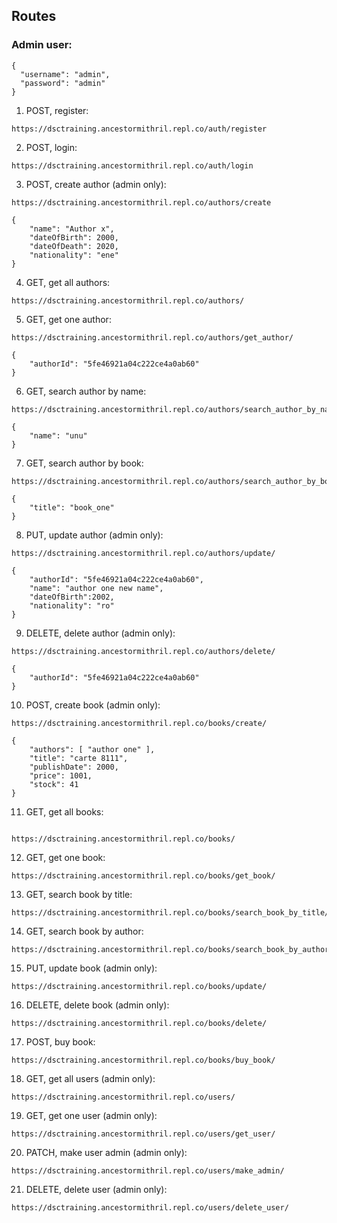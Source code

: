 ## Routes

### Admin user:
```
{
  "username": "admin",
  "password": "admin"
}
```

1. POST, register:
```
https://dsctraining.ancestormithril.repl.co/auth/register
```
2. POST, login:
```
https://dsctraining.ancestormithril.repl.co/auth/login
```
3. POST, create author (admin only):
```
https://dsctraining.ancestormithril.repl.co/authors/create
```
```
{
    "name": "Author x",
    "dateOfBirth": 2000,
    "dateOfDeath": 2020,
    "nationality": "ene"
}
```
4. GET, get all authors:
```
https://dsctraining.ancestormithril.repl.co/authors/
```
5. GET, get one author:
```
https://dsctraining.ancestormithril.repl.co/authors/get_author/
```
```
{
    "authorId": "5fe46921a04c222ce4a0ab60"
}
```
6. GET, search author by name:
```
https://dsctraining.ancestormithril.repl.co/authors/search_author_by_name/
```
```
{
    "name": "unu"
}
```
7. GET, search author by book:
```
https://dsctraining.ancestormithril.repl.co/authors/search_author_by_book/
```
```
{
    "title": "book_one"
}
```
8. PUT, update author (admin only):
```
https://dsctraining.ancestormithril.repl.co/authors/update/
```
```
{
    "authorId": "5fe46921a04c222ce4a0ab60",
    "name": "author one new name",
    "dateOfBirth":2002,
    "nationality": "ro"
}
```
9. DELETE, delete author (admin only):
```
https://dsctraining.ancestormithril.repl.co/authors/delete/
```
```
{
    "authorId": "5fe46921a04c222ce4a0ab60"
}
```
10. POST, create book (admin only):
```
https://dsctraining.ancestormithril.repl.co/books/create/
```
```
{
    "authors": [ "author one" ],
    "title": "carte 8111",
    "publishDate": 2000,
    "price": 1001,
    "stock": 41
}
```
11. GET, get all books:
```

https://dsctraining.ancestormithril.repl.co/books/
```
12. GET, get one book:
```
https://dsctraining.ancestormithril.repl.co/books/get_book/
```
13. GET, search book by title:
```
https://dsctraining.ancestormithril.repl.co/books/search_book_by_title/
```
14. GET, search book by author:
```
https://dsctraining.ancestormithril.repl.co/books/search_book_by_author/
```
15. PUT, update book (admin only):
```
https://dsctraining.ancestormithril.repl.co/books/update/
```
16. DELETE, delete book (admin only):
```
https://dsctraining.ancestormithril.repl.co/books/delete/
```
17. POST, buy book:
```
https://dsctraining.ancestormithril.repl.co/books/buy_book/
```
18. GET, get all users (admin only):
```
https://dsctraining.ancestormithril.repl.co/users/
```
19. GET, get one user (admin only):
```
https://dsctraining.ancestormithril.repl.co/users/get_user/
```
20. PATCH, make user admin (admin only):
```
https://dsctraining.ancestormithril.repl.co/users/make_admin/
```
21. DELETE, delete user (admin only):
```
https://dsctraining.ancestormithril.repl.co/users/delete_user/
```
